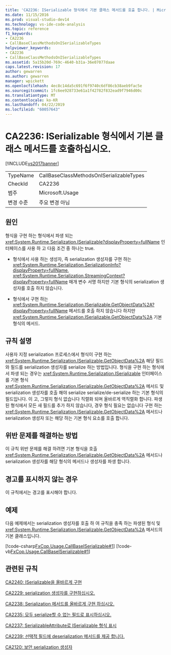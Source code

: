 ```yaml
---
title: 'CA2236: ISerializable 형식에서 기본 클래스 메서드를 호출 합니다. | Microsoft Docs'
ms.date: 11/15/2016
ms.prod: visual-studio-dev14
ms.technology: vs-ide-code-analysis
ms.topic: reference
f1_keywords:
- CA2236
- CallBaseClassMethodsOnISerializableTypes
helpviewer_keywords:
- CA2236
- CallBaseClassMethodsOnISerializableTypes
ms.assetid: 5a15b20d-769c-4640-b31a-36e07077daae
caps.latest.revision: 17
author: gewarren
ms.author: gewarren
manager: wpickett
ms.openlocfilehash: 4ec8c14da5c691f6f9740c6df86cb38aeb9fac5e
ms.sourcegitcommit: 1fc6ee928733e61a1f42782f832ead9f7946d00c
ms.translationtype: MT
ms.contentlocale: ko-KR
ms.lasthandoff: 04/22/2019
ms.locfileid: "60057643"
---
```

# <a name="ca2236-call-base-class-methods-on-iserializable-types"></a>CA2236: ISerializable 형식에서 기본 클래스 메서드를 호출하십시오.
[!INCLUDE[vs2017banner](../includes/vs2017banner.md)]

|||
|-|-|
|TypeName|CallBaseClassMethodsOnISerializableTypes|
|CheckId|CA2236|
|범주|Microsoft.Usage|
|변경 수준|주요 변경 아님|

## <a name="cause"></a>원인
 형식을 구현 하는 형식에서 파생 되는 <xref:System.Runtime.Serialization.ISerializable?displayProperty=fullName> 인터페이스를 사용 하 고 다음 조건 중 하나는 true.

- 형식에서 사용 하는 생성자, 즉 serialization 생성자를 구현 하는 <xref:System.Runtime.Serialization.SerializationInfo?displayProperty=fullName>, <xref:System.Runtime.Serialization.StreamingContext?displayProperty=fullName> 매개 변수 서명 하지만 기본 형식의 serialization 생성자를 호출 하지 않습니다.

- 형식에서 구현 하는 <xref:System.Runtime.Serialization.ISerializable.GetObjectData%2A?displayProperty=fullName> 메서드를 호출 하지 않습니다 하지만 <xref:System.Runtime.Serialization.ISerializable.GetObjectData%2A> 기본 형식의 메서드.

## <a name="rule-description"></a>규칙 설명
 사용자 지정 serialization 프로세스에서 형식이 구현 하는 <xref:System.Runtime.Serialization.ISerializable.GetObjectData%2A> 해당 필드와 필드를 serialization 생성자를 serialize 하는 방법입니다. 형식을 구현 하는 형식에서 파생 되는 경우는 <xref:System.Runtime.Serialization.ISerializable> 인터페이스를 기본 형식 <xref:System.Runtime.Serialization.ISerializable.GetObjectData%2A> 메서드 및 serialization 생성자를 호출 해야 serialize serialize/de-serialize 하는 기본 형식의 필드입니다. 이 고, 그렇지 형식 없습니다 직렬화 되며 올바르게 역직렬화 합니다. 파생된 형식에서 모든 새 필드를 추가 하지 않습니다, 경우 형식 필요는 없습니다 구현 하는 <xref:System.Runtime.Serialization.ISerializable.GetObjectData%2A> 메서드나 serialization 생성자 또는 해당 하는 기본 형식 요소를 호출 합니다.

## <a name="how-to-fix-violations"></a>위반 문제를 해결하는 방법
 이 규칙 위반 문제를 해결 하려면 기본 형식을 호출 <xref:System.Runtime.Serialization.ISerializable.GetObjectData%2A> 메서드나 serialization 생성자를 해당 형식의 메서드나 생성자를 파생 합니다.

## <a name="when-to-suppress-warnings"></a>경고를 표시하지 않는 경우
 이 규칙에서는 경고를 표시해야 합니다.

## <a name="example"></a>예제
 다음 예제에서는 serialization 생성자를 호출 하 여 규칙을 충족 하는 파생된 형식 및 <xref:System.Runtime.Serialization.ISerializable.GetObjectData%2A> 메서드의 기본 클래스입니다.

 [!code-csharp[FxCop.Usage.CallBaseISerializable#1](../snippets/csharp/VS_Snippets_CodeAnalysis/FxCop.Usage.CallBaseISerializable/cs/FxCop.Usage.CallBaseISerializable.cs#1)]
 [!code-vb[FxCop.Usage.CallBaseISerializable#1](../snippets/visualbasic/VS_Snippets_CodeAnalysis/FxCop.Usage.CallBaseISerializable/vb/FxCop.Usage.CallBaseISerializable.vb#1)]

## <a name="related-rules"></a>관련된 규칙
 [CA2240: ISerializable을 올바르게 구현](../code-quality/ca2240-implement-iserializable-correctly.md)

 [CA2229: serialization 생성자를 구현하십시오.](../code-quality/ca2229-implement-serialization-constructors.md)

 [CA2238: Serialization 메서드를 올바르게 구현 하십시오.](../code-quality/ca2238-implement-serialization-methods-correctly.md)

 [CA2235: 모두 serialize할 수 없는 필드로 표시하십시오.](../code-quality/ca2235-mark-all-non-serializable-fields.md)

 [CA2237: SerializableAttribute로 ISerializable 형식 표시](../code-quality/ca2237-mark-iserializable-types-with-serializableattribute.md)

 [CA2239: 선택적 필드에 deserialization 메서드를 제공 합니다.](../code-quality/ca2239-provide-deserialization-methods-for-optional-fields.md)

 [CA2120: 보안 serialization 생성자](../code-quality/ca2120-secure-serialization-constructors.md)
